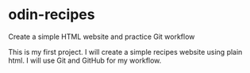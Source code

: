 # odin-recipes

Create a simple HTML website and practice Git workflow

This is my first project. I will create a simple recipes website using plain html. I will use Git and GitHub for my workflow.